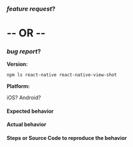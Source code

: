 ### *feature request*?

# -- OR --

### *bug report*?

<!-- IMPORTANT, provide version and platform information. issues with missing information will be closed. -->

**Version:**

```bash
npm ls react-native react-native-view-shot
```

**Platform:**

iOS? Android?


#### Expected behavior

#### Actual behavior

#### Steps or Source Code to reproduce the behavior
